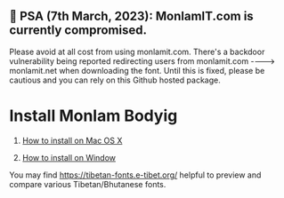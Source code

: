 ## 📢 PSA (7th March, 2023): MonlamIT.com is currently compromised. 
Please avoid at all cost from using monlamit.com. There's a backdoor vulnerability being reported redirecting users from monlamit.com ----> monlamit.net when downloading the font. Until this is fixed, please be cautious and you can rely on this Github hosted package. 


# Install Monlam Bodyig


1. [How to install on Mac OS X](./mac)

2. [How to install on Window](./window)


You may find https://tibetan-fonts.e-tibet.org/ helpful to preview and compare various Tibetan/Bhutanese fonts. 
